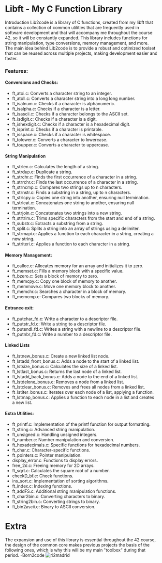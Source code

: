 # Libft - My C Function Library

Introduction
Lib2code is a library of C functions, created from my libft that contains a collection of common utilities that are frequently used in software development and that will accompany me throughout the course 42, so it will be constantly expanded. This library includes functions for string manipulation, type conversions, memory management, and more. The main idea behind Lib2code is to provide a robust and optimized toolset that can be reused across multiple projects, making development easier and faster.

### Features:
#### Conversions and Checks:
- ft_atoi.c: Converts a character string to an integer.
- ft_atoll.c: Converts a character string into a long long number.
- ft_isalnum.c: Checks if a character is alphanumeric.
- ft_isalpha.c: Checks if a character is a letter.
- ft_isascii.c: Checks if a character belongs to the ASCII set.
- ft_isdigit.c: Checks if a character is a digit.
- ft_ishexdigit.c: Checks if a character is a hexadecimal digit.
- ft_isprint.c: Checks if a character is printable.
- ft_isspace.c: Checks if a character is whitespace.
- ft_tolower.c: Converts a character to lowercase.
- ft_toupper.c: Converts a character to uppercase.

#### String Manipulation
- ft_strlen.c: Calculates the length of a string.
- ft_strdup.c: Duplicate a string.
- ft_strchr.c: Finds the first occurrence of a character in a string.
- ft_strrchr.c: Finds the last occurrence of a character in a string.
- ft_strncmp.c: Compares two strings up to n characters.
- ft_strnstr.c: Finds a substring in a string, up to n characters.
- ft_strlcpy.c: Copies one string into another, ensuring null termination.
- ft_strlcat.c: Concatenates one string to another, ensuring null termination.
- ft_strjoin.c: Concatenates two strings into a new string.
- ft_strtrim.c: Trims specific characters from the start and end of a string.
- ft_substr.c: Extracts a substring from a string.
- ft_split.c: Splits a string into an array of strings using a delimiter.
- ft_strmapi.c: Applies a function to each character in a string, creating a new string.
- ft_striteri.c: Applies a function to each character in a string.

#### Memory Management:
- ft_calloc.c: Allocates memory for an array and initializes it to zero.
- ft_memset.c: Fills a memory block with a specific value.
- ft_bzero.c: Sets a block of memory to zero.
- ft_memcpy.c: Copy one block of memory to another.
- ft_memmove.c: Move one memory block to another.
- ft_memchr.c: Searches a character in a block of memory.
- ft_memcmp.c: Compares two blocks of memory.

#### Entrance exit:
- ft_putchar_fd.c: Write a character to a descriptor file.
- ft_putstr_fd.c: Write a string to a descriptor file.
- ft_putendl_fd.c: Writes a string with a newline to a descriptor file.
- ft_putnbr_fd.c: Write a number to a descriptor file.

#### Linked Lists 
- ft_lstnew_bonus.c: Create a new linked list node.
- ft_lstadd_front_bonus.c: Adds a node to the start of a linked list.
- ft_lstsize_bonus.c: Calculates the size of a linked list.
- ft_lstlast_bonus.c: Returns the last node of a linked list.
- ft_lstadd_back_bonus.c: Adds a node to the end of a linked list.
- ft_lstdelone_bonus.c: Removes a node from a linked list.
- ft_lstclear_bonus.c: Removes and frees all nodes from a linked list.
- ft_lstiter_bonus.c: Iterates over each node of a list, applying a function.
- ft_lstmap_bonus.c: Applies a function to each node in a list and creates a new list.

#### Extra Utilities: 
- ft_printf.c: Implementation of the printf function for output formatting.
- ft_string.c: Advanced string manipulation.
- ft_unsigned.c: Handling unsigned integers.
- ft_number.c: Number manipulation and conversion.
- ft_hexadecimals.c: Specific functions for hexadecimal numbers.
- ft_char.c: Character-specific functions.
- ft_pointers.c: Pointer manipulation.
- display_error.c: Functions to display errors.
- free_2d.c: Freeing memory for 2D arrays.
- ft_sqrt.c: Calculates the square root of a number.
- checkD_bf.c: Check functions.
- ins_sort.c: Implementation of sorting algorithms.
- ft_index.c: Indexing functions.
- ft_addFS.c: Additional string manipulation functions.
- ft_char2bin.c: Converting characters to binary.
- ft_string2bin.c: Converting strings to binary.
- ft_bin2ascii.c: Binary to ASCII conversion.

# Extra

The expansion and use of this library is essential throughout the 42 course, the design of the common core makes previous projects the basis of the following ones, which is why this will be my main "toolbox" during that period.
-Born2code
![42madrid](https://github.com/ismaelucky342/Born2code/assets/153450550/3a377f34-9156-4eff-b04b-71c4b128523e)

